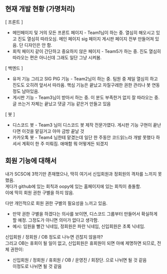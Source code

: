 ## 현재 개발 현황 (가명처리)

[ 프론트 ]
- 메인페이지 및 거의 모든 프론트 페이지 - Team1님이 하는 중. 열심히 해오시고 있고 진도 열심히 따라오심. 메인 페이지 sig 페이지 게시판 페이지 전부 만들어져 있음. 단 디자인은 안 함.
- 회칙 페이지 같이 간단하고 중요하지 않은 페이지 - Team5가 하는 중. 진도 열심히 따라오는 편은 아니신데 그래도 일단 그냥 시켜봄.

[ 백엔드 ]
- 유저 기능 그리고 SIG PIG 기능 - Team2님이 하는 중. 팀원 중 제일 열심히 하고 진도도 오히려 앞서서 따라옴. 핵심 기능은 끝났고 자질구레한 권한 관리나 봇 연동 정도 남아있음.
- 게시판 기능 - Team3님이 받아서 하는 중. 이 분도 부족한거 없지 잘 따라오는 중. 글 쓰는거 자체는 끝났고 댓글 기능 같은거 만들고 있음 

[ 봇 ]
- 디스코드 봇 - Team3 님이 디스코드 봇 제작 전문가였다. 게시판 기능 구현이 끝난다면 이것을 맡길거고 아마 금방 끝날 것
- 카카오톡 봇 - Team4 님한테 맡겼는데 일단 한 주동안 코드읽느라 개발 못했다 하셔서 계획이 한 주 미뤄짐. 애매함 뭐 어떻게든 되겠지

## 회원 기능에 대해서

내가 SCSC에 3학기만 존재했으나, 딱히 여기서 신입회원과 정회원의 격차를 느끼지 못했음.    
게다가 github에 있는 회칙과 oopy에 있는 홈페이지에 있는 회칙이 충돌함.  
이에 딱히 회원 권한 구별을 하지 않음.

다만 개인적으로 회원 권한 구별의 필요성을 느끼고 있음.    
- 만약 권한 구별을 하겠다는 의사를 보이면, 디스코드 그룹부터 만들어서 확실하게 할 예정. 그정도가 아니면 의미가 없다고 생각함.    
- 예시: 임원을 빨간 닉네임, 정회원은 파란 닉네임, 신입회원은 초록 닉네임. 

신입회원 / 정회원 / OB 정도로 나누면 괸찮지 않을까?  
그리고 OB는 휴회이 될 일이 없고, 신입회원은 휴회원이 되면 아예 제명하면 되므로, 전체 권한이:  
- 신입회원 / 정회원 / 휴회원 / OB / 운영진 / 회장단. 으로 나뉘면 될 것 같음  
이정도로 나뉘면 될 것 같음